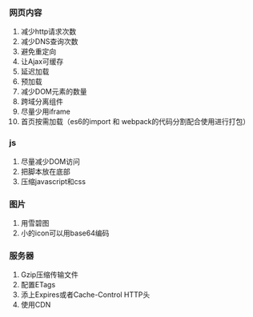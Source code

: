 ### 网页内容

1. 减少http请求次数
2. 减少DNS查询次数
3. 避免重定向
4. 让Ajax可缓存
5. 延迟加载
6. 预加载
7. 减少DOM元素的数量
8. 跨域分离组件
9. 尽量少用iframe
10. 首页按需加载（es6的import 和 webpack的代码分割配合使用进行打包）

### js

1. 尽量减少DOM访问
2. 把脚本放在底部
3. 压缩javascript和css

### 图片

1. 用雪碧图
2. 小的icon可以用base64编码

### 服务器

1. Gzip压缩传输文件
2. 配置ETags
3. 添上Expires或者Cache-Control HTTP头
4. 使用CDN



